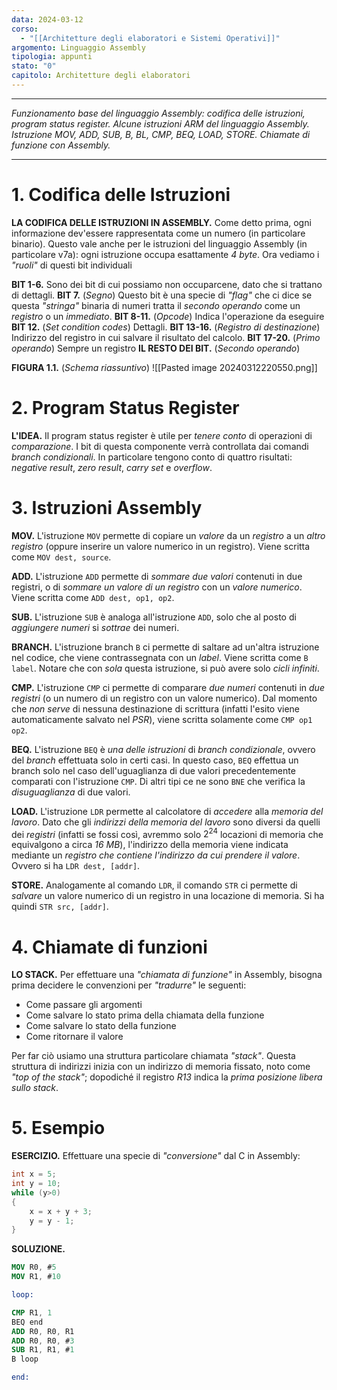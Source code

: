 ```yaml
---
data: 2024-03-12
corso:
  - "[[Architetture degli elaboratori e Sistemi Operativi]]"
argomento: Linguaggio Assembly
tipologia: appunti
stato: "0"
capitolo: Architetture degli elaboratori
---
```

- - -
*Funzionamento base del linguaggio Assembly: codifica delle istruzioni, program status register. Alcune istruzioni ARM del linguaggio Assembly. Istruzione MOV, ADD, SUB, B, BL, CMP, BEQ, LOAD, STORE. Chiamate di funzione con Assembly.*
- - -
# 1. Codifica delle Istruzioni
**LA CODIFICA DELLE ISTRUZIONI IN ASSEMBLY.** Come detto prima, ogni informazione dev'essere rappresentata come un numero (in particolare binario). Questo vale anche per le istruzioni del linguaggio Assembly (in particolare v7a): ogni istruzione occupa esattamente *4 byte*. Ora vediamo i *"ruoli"* di questi bit individuali

**BIT 1-6.** Sono dei bit di cui possiamo non occuparcene, dato che si trattano di dettagli.
**BIT 7.** (*Segno*) Questo bit è una specie di *"flag"* che ci dice se questa *"stringa"* binaria di numeri tratta il *secondo operando* come un *registro* o un *immediato*.
**BIT 8-11.** (*Opcode*) Indica l'operazione da eseguire
**BIT 12.** (*Set condition codes*) Dettagli.
**BIT 13-16.** (*Registro di destinazione*) Indirizzo del registro in cui salvare il risultato del calcolo.
**BIT 17-20.** (*Primo operando*) Sempre un registro
**IL RESTO DEI BIT.** (*Secondo operando*)

**FIGURA 1.1.** (*Schema riassuntivo*)
![[Pasted image 20240312220550.png]]

# 2. Program Status Register
**L'IDEA.** Il program status register è utile per *tenere conto* di operazioni di *comparazione*. I bit di questa componente verrà controllata dai comandi *branch condizionali*. In particolare tengono conto di quattro risultati: *negative result*, *zero result*, *carry set* e *overflow*.

# 3. Istruzioni Assembly
**MOV.** L'istruzione `MOV` permette di copiare un *valore* da un *registro* a un *altro registro* (oppure inserire un valore numerico in un registro). Viene scritta come `MOV dest, source`.

**ADD.** L'istruzione `ADD` permette di *sommare due valori* contenuti in due registri, o di *sommare un valore di un registro* con un *valore numerico*. Viene scritta come `ADD dest, op1, op2`.

**SUB.** L'istruzione `SUB` è analoga all'istruzione `ADD`, solo che al posto di *aggiungere numeri* si *sottrae* dei numeri.

**BRANCH.** L'istruzione branch `B` ci permette di saltare ad un'altra istruzione nel codice, che viene contrassegnata con un *label*. Viene scritta come `B label`. Notare che con *sola* questa istruzione, si può avere solo *cicli infiniti*.

**CMP.** L'istruzione `CMP` ci permette di comparare *due numeri* contenuti in *due registri* (o un numero di un registro con un valore numerico). Dal momento che *non serve* di nessuna destinazione di scrittura (infatti l'esito viene automaticamente salvato nel *PSR*), viene scritta solamente come `CMP op1 op2`.

**BEQ.** L'istruzione `BEQ` è *una delle istruzioni* di *branch condizionale*, ovvero del *branch* effettuata solo in certi casi. In questo caso, `BEQ` effettua un branch solo nel caso dell'uguaglianza di due valori precedentemente comparati con l'istruzione `CMP`.
Di altri tipi ce ne sono `BNE` che verifica la *disuguaglianza* di due valori.

**LOAD.** L'istruzione `LDR` permette al calcolatore di *accedere* alla *memoria del lavoro*. Dato che gli *indirizzi della memoria del lavoro* sono diversi da quelli dei *registri* (infatti se fossi così, avremmo solo $2^{24}$ locazioni di memoria che equivalgono a circa *16 MB*), l'indirizzo della memoria viene indicata mediante un *registro che contiene l'indirizzo da cui prendere il valore*. Ovvero si ha `LDR dest, [addr]`.

**STORE.** Analogamente al comando `LDR`, il comando `STR` ci permette di *salvare* un valore numerico di un registro in una locazione di memoria. Si ha quindi `STR src, [addr]`.

# 4. Chiamate di funzioni
**LO STACK.** Per effettuare una *"chiamata di funzione"* in Assembly, bisogna prima decidere le convenzioni per *"tradurre"* le seguenti:
- Come passare gli argomenti
- Come salvare lo stato prima della chiamata della funzione
- Come salvare lo stato della funzione
- Come ritornare il valore

Per far ciò usiamo una struttura particolare chiamata *"stack"*. Questa struttura di indirizzi inizia con un indirizzo di memoria fissato, noto come *"top of the stack"*; dopodiché il registro *R13* indica la *prima posizione libera sullo stack*. 

# 5. Esempio
**ESERCIZIO.** Effettuare una specie di *"conversione"* dal C in Assembly:
```C
int x = 5;
int y = 10;
while (y>0)
{
	x = x + y + 3;
	y = y - 1;
}
```

**SOLUZIONE.**
```nasm
MOV R0, #5
MOV R1, #10

loop:

CMP R1, 1
BEQ end
ADD R0, R0, R1
ADD R0, R0, #3
SUB R1, R1, #1
B loop

end:

```

